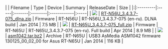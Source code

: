 | | Filename | Type | Device | Summary | ReleaseDate | Size |
|:|:---------|:-----|:-------|:--------|:------------|:-----|
| [![](https://ssl.gstatic.com/codesite/ph/images/dl_arrow.gif)](http://example.com/RT-N56U_3.4.3.7-075_dlna.zip) | [RT-N56U\_3.4.3.7-075\_dlna.zip](http://example.com/RT-N56U_3.4.3.7-075_dlna.txt) | Firmware | RT-N56U | RT-N56U\_3.4.3.7-075 (en-ru). DLNA build | Jan 2014    | 7.5 MB |
| [![](https://ssl.gstatic.com/codesite/ph/images/dl_arrow.gif)](http://example.com/RT-N65U_3.4.3.7-075_full.zip) | [RT-N65U\_3.4.3.7-075\_full.zip](http://example.com/RT-N65U_3.4.3.7-075_full.txt) | Firmware | RT-N65U | RT-N65U\_3.4.3.7-075 (en-ru). Full build | Apr 2014    | 8.9 MB |
| [![](https://ssl.gstatic.com/codesite/ph/images/dl_arrow.gif)](http://example.com/asm1042.tar.bz2) | [asm1042.tar.bz2](http://example.com/asm1042.txt) | Archive | RT-N65U | USB3 AsMedia ASM1042 firmware 130125\_00\_02\_00 for Asus RT-N65U  | Jan 2014    | 116 KB |